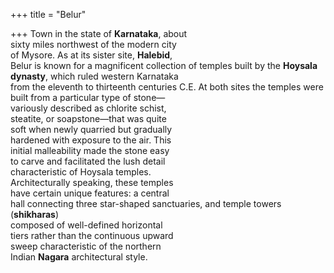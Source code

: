 +++
title = "Belur"

+++
Town in the state of **Karnataka**, about  
sixty miles northwest of the modern city  
of Mysore. As at its sister site, **Halebid**,  
Belur is known for a magnificent collection of temples built by the **Hoysala**  
**dynasty**, which ruled western Karnataka  
from the eleventh to thirteenth centuries C.E. At both sites the temples were  
built from a particular type of stone—  
variously described as chlorite schist,  
steatite, or soapstone—that was quite  
soft when newly quarried but gradually  
hardened with exposure to the air. This  
initial malleability made the stone easy  
to carve and facilitated the lush detail  
characteristic of Hoysala temples.  
Architecturally speaking, these temples  
have certain unique features: a central  
hall connecting three star-shaped sanctuaries, and temple towers (**shikharas**)  
composed of well-defined horizontal  
tiers rather than the continuous upward  
sweep characteristic of the northern  
Indian **Nagara** architectural style.